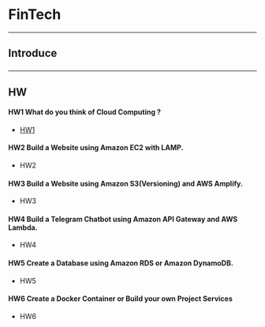 # FinTech
---
## Introduce
###

---
## HW
#### HW1 What do you think of Cloud Computing ?
* [HW1](https://github.com/leo111206/FinTech/blob/main/Hw/HW1/What_do_you_think_of_Cloud_Computing%3F.md)
#### HW2 Build a Website using Amazon EC2 with LAMP.
* HW2
#### HW3 Build a Website using Amazon S3(Versioning) and AWS Amplify.
* HW3
#### HW4 Build a Telegram Chatbot using Amazon API Gateway and AWS Lambda.
* HW4
#### HW5 Create a Database using Amazon RDS or Amazon DynamoDB.
* HW5
#### HW6 Create a Docker Container or Build your own Project Services
* HW6
